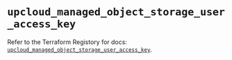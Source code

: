 # `upcloud_managed_object_storage_user_access_key`

Refer to the Terraform Registory for docs: [`upcloud_managed_object_storage_user_access_key`](https://registry.terraform.io/providers/upcloudltd/upcloud/3.0.3/docs/resources/managed_object_storage_user_access_key).
